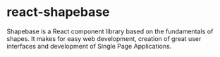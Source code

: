 # react-shapebase
Shapebase is a React component library based on the fundamentals of shapes. It makes for easy web development, creation of great user interfaces and development of Single Page Applications.
